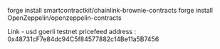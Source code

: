 forge install smartcontractkit/chainlink-brownie-contracts
forge install OpenZeppelin/openzeppelin-contracts

Link - usd goerli testnet pricefeed address : 0x48731cF7e84dc94C5f84577882c14Be11a5B7456
